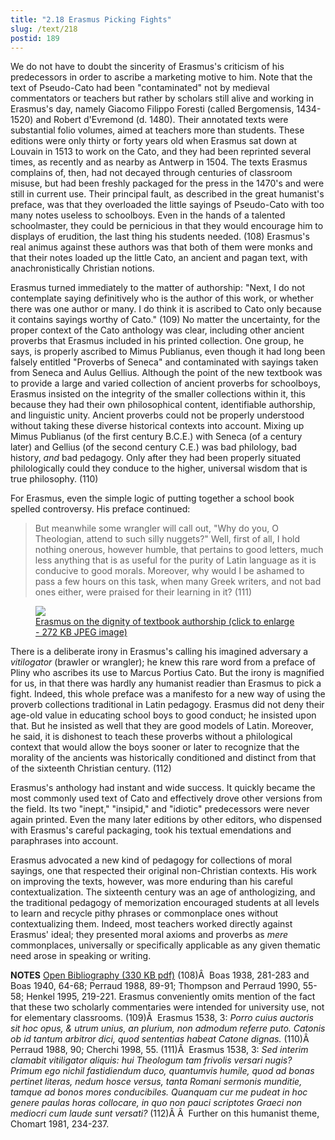 ```yaml
---
title: "2.18 Erasmus Picking Fights"
slug: /text/218
postid: 189
---
```

We do not have to doubt the sincerity of Erasmus's criticism of his predecessors in order to ascribe a marketing motive to him. Note that the text of Pseudo-Cato had been "contaminated" not by medieval commentators or teachers but rather by scholars still alive and working in Erasmus's day, namely Giacomo Filippo Foresti (called Bergomensis, 1434-1520) and Robert d'Evremond (d. 1480). Their annotated texts were substantial folio volumes, aimed at teachers more than students. These editions were only thirty or forty years old when Erasmus sat down at Louvain in 1513 to work on the Cato, and they had been reprinted several times, as recently and as nearby as Antwerp in 1504. The texts Erasmus complains of, then, had not decayed through centuries of classroom misuse, but had been freshly packaged for the press in the 1470's and were still in current use. Their principal fault, as described in the great humanist's preface, was that they overloaded the little sayings of Pseudo-Cato with too many notes useless to schoolboys. Even in the hands of a talented schoolmaster, they could be pernicious in that they would encourage him to displays of erudition, the last thing his students needed. (108) Erasmus's real animus against these authors was that both of them were monks and that their notes loaded up the little Cato, an ancient and pagan text, with anachronistically Christian notions.

Erasmus turned immediately to the matter of authorship: "Next, I do not contemplate saying definitively who is the author of this work, or whether there was one author or many. I do think it is ascribed to Cato only because it contains sayings worthy of Cato." (109) No matter the uncertainty, for the proper context of the Cato anthology was clear, including other ancient proverbs that Erasmus included in his printed collection. One group, he says, is properly ascribed to Mimus Publianus, even though it had long been falsely entitled "Proverbs of Seneca" and contaminated with sayings taken from Seneca and Aulus Gellius. Although the point of the new textbook was to provide a large and varied collection of ancient proverbs for schoolboys, Erasmus insisted on the integrity of the smaller collections within it, this because they had their own philosophical content, identifiable authorship, and linguistic unity. Ancient proverbs could not be properly understood without taking these diverse historical contexts into account. Mixing up Mimus Publianus (of the first century B.C.E.) with Seneca (of a century later) and Gellius (of the second century C.E.) was bad philology, bad history, <em>and</em> bad pedagogy. Only after they had been properly situated philologically could they conduce to the higher, universal wisdom that is true philosophy. (110)

For Erasmus, even the simple logic of putting together a school book spelled controversy. His preface continued:
<blockquote>But meanwhile some wrangler will call out, "Why do you, O Theologian, attend to such silly nuggets?" Well, first of all, I hold nothing onerous, however humble, that pertains to good letters, much less anything that is as useful for the purity of Latin language as it is conducive to good morals. Moreover, why would I be ashamed to pass a few hours on this task, when many Greek writers, and not bad ones either, were praised for their learning in it? (111)</blockquote>
<p style="text-align: center;"></p>


<figure class="mkdn-figure">
    <a href="/images_full/2.00_Chapter_Two/HFS_096.021.jpg" class="mkdn-image-link">
    <img class="mkdn-image" src="/images_full/2.00_Chapter_Two/HFS_096.021.jpg" />
    <figcaption class="mkdn-figcaption">Erasmus on the dignity of textbook authorship (click to enlarge - 272 KB JPEG image)</figcaption>
    </a>
</figure>

There is a deliberate irony in Erasmus's calling his imagined adversary a <em>vitilogator</em> (brawler or wrangler); he knew this rare word from a preface of Pliny who ascribes its use to Marcus Portius Cato. But the irony is magnified for us, in that there was hardly any humanist readier than Erasmus to pick a fight. Indeed, this whole preface was a manifesto for a new way of using the proverb collections traditional in Latin pedagogy. Erasmus did not deny their age-old value in educating school boys to good conduct; he insisted upon that. But he insisted as well that they are good models of Latin. Moreover, he said, it is dishonest to teach these proverbs without a philological context that would allow the boys sooner or later to recognize that the morality of the ancients was historically conditioned and distinct from that of the sixteenth Christian century. (112)

Erasmus's anthology had instant and wide success. It quickly became the most commonly used text of Cato and effectively drove other versions from the field. Its two "inept," "insipid," and "idiotic" predecessors were never again printed. Even the many later editions by other editors, who dispensed with Erasmus's careful packaging, took his textual emendations and paraphrases into account.

Erasmus advocated a new kind of pedagogy for collections of moral sayings, one that respected their original non-Christian contexts. His work on improving the texts, however, was more enduring than his careful contextualization. The sixteenth century was an age of anthologizing, and the traditional pedagogy of memorization encouraged students at all levels to learn and recycle pithy phrases or commonplace ones without contextualizing them. Indeed, most teachers worked directly against Erasmus' ideal; they presented moral axioms and proverbs as <em>mere</em> commonplaces, universally or specifically applicable as any given thematic need arose in speaking or writing.

<strong>NOTES</strong>
<a href="http://www.humanismforsale.org/bibliography.pdf" target="new">Open Bibliography (330 KB pdf)</a>
(108)Â  Boas 1938, 281-283 and Boas 1940, 64-68; Perraud 1988, 89-91; Thompson and Perraud 1990, 55-58; Henkel 1995, 219-221. Erasmus conveniently omits mention of the fact that these two scholarly commentaries were intended for university use, not for elementary classrooms.
(109)Â  Erasmus 1538, 3: <em>Porro cuius auctoris sit hoc opus, &amp; utrum unius, an plurium, non admodum referre puto. Catonis ob id tantum arbitror dici, quod sententias habeat Catone dignas.</em>
(110)Â  Perraud 1988, 90; Cherchi 1998, 55.
(111)Â  Erasmus 1538, 3: <em>Sed interim clamabit vitiligator aliquis: hui Theologum tam frivolis versari nugis? Primum ego nichil fastidiendum duco, quantumvis humile, quod ad bonas pertinet literas, nedum hosce versus, tanta Romani sermonis munditie, tamque ad bonos mores conducibiles. Quanquam cur me pudeat in hoc genere paulas horas collocare, in quo non pauci scriptotes Graeci non mediocri cum laude sunt versati?</em>
(112)Â Â  Further on this humanist theme, Chomart 1981, 234-237.
